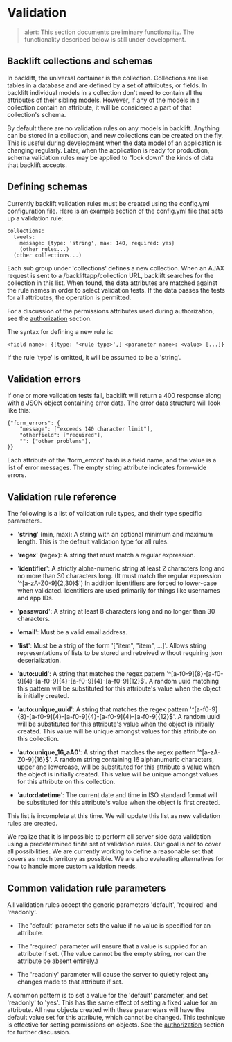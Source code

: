 # Validation

>    alert: This section documents preliminary functionality. 
>    The functionality described below is still under development.

## Backlift collections and schemas

In backlift, the universal container is the collection. Collections are like tables in a database and are defined by a set of attributes, or fields. In backlift individual models in a collection don't need to contain all the attributes of their sibling models. However, if any of the models in a collection contain an attribute, it will be considered a part of that collection's schema.

By default there are no validation rules on any models in backlift. Anything can be stored in a collection, and new collections can be created on the fly. This is useful during development when the data model of an application is changing regularly. Later, when the application is ready for production, schema validation rules may be applied to "lock down" the kinds of data that backlift accepts.

## Defining schemas

Currently backlift validation rules must be created using the config.yml configuration file. Here is an example section of the config.yml file that sets up a validation rule:

    collections:
      tweets:
        message: {type: 'string', max: 140, required: yes}
        (other rules...)
      (other collections...)

Each sub group under 'collections' defines a new collection. When an AJAX request is sent to a /backliftapp/collection URL, backlift searches for the collection in this list. When found, the data attributes are matched against the rule names in order to select validation tests. If the data passes the tests for all attributes, the operation is permitted. 

For a discussion of the permissions attributes used during authorization, see the [authorization](authorization.html) section.

The syntax for defining a new rule is:

    <field name>: {[type: '<rule type>',] <parameter name>: <value> [...]}

If the rule 'type' is omitted, it will be assumed to be a 'string'.

## Validation errors

If one or more validation tests fail, backlift will return a 400 response along with a JSON object containing error data. The error data structure will look like this:

    {"form_errors": {
    	"message": ["exceeds 140 character limit"],
    	"otherfield": ["required"],
    	"": ["other problems"],
    }}

Each attribute of the 'form_errors' hash is a field name, and the value is a list of error messages. The empty string attribute indicates form-wide errors.

## Validation rule reference

The following is a list of validation rule types, and their type specific parameters.

*   '**string**' (min, max):
    A string with an optional minimum and maximum length. This is the default validation type for all rules.

*   '**regex**' (regex):
    A string that must match a regular expression. 

*   '**identifier**':
    A strictly alpha-numeric string at least 2 characters long and no more than 30 characters long. (It must match the regular expression '^[a-zA-Z0-9]{2,30}$') In addition identifiers are forced to lower-case when validated. Identifiers are used primarily for things like usernames and app IDs.

*   '**password**': 
    A string at least 8 characters long and no longer than 30 characters.

*   '**email**':
    Must be a valid email address.

*   '**list**':
    Must be a strig of the form '["item", "item", ...]'. Allows string representations of lists to be stored and retreived without requiring json deserialization.

*   '**auto:uuid**':
    A string that matches the regex pattern '^[a-f0-9]{8}-[a-f0-9]{4}-[a-f0-9]{4}-[a-f0-9]{4}-[a-f0-9]{12}$'. A random uuid matching this pattern will be substituted for this attribute's value when the object is initially created.

*   '**auto:unique_uuid**':
    A string that matches the regex pattern '^[a-f0-9]{8}-[a-f0-9]{4}-[a-f0-9]{4}-[a-f0-9]{4}-[a-f0-9]{12}$'. A random uuid will be substituted for this attribute's value when the object is initially created. This value will be unique amongst values for this attribute on this collection.

*   '**auto:unique_16_aA0**':
    A string that matches the regex pattern '^[a-zA-Z0-9]{16}$'. A random string containing 16 alphanumeric characters, upper and lowercase, will be substituted for this attribute's value when the object is initially created. This value will be unique amongst values for this attribute on this collection.

*   '**auto:datetime**':
    The current date and time in ISO standard format will be substituted for this attribute's value when the object is first created.

This list is incomplete at this time. We will update this list as new validation rules are created.

We realize that it is impossible to perform all server side data validation using a predetermined finite set of validation rules. Our goal is not to cover all possibilities. We are currently working to define a reasonable set that covers as much territory as possible. We are also evaluating alternatives for how to handle more custom validation needs.


## Common validation rule parameters

All validation rules accept the generic parameters 'default', 'required' and 'readonly'. 

* The 'default' parameter sets the value if no value is specified for an attribute.

* The 'required' parameter will ensure that a value is supplied for an attribute if set. (The value cannot be the empty string, nor can the attribute be absent entirely.)

* The 'readonly' parameter will cause the server to quietly reject any changes made to that attribute if set.

A common pattern is to set a value for the 'default' parameter, and set 'readonly' to 'yes'. This has the same effect of setting a fixed value for an attribute. All new objects created with these parameters will have the default value set for this attribute, which cannot be changed. This technique is effective for setting permissions on objects. See the [authorization](authorization.html) section for further discussion.

